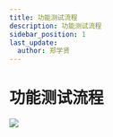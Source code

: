 ```yaml
---
title: 功能测试流程
description: 功能测试流程
sidebar_position: 1
last_update:
  author: 郑学贤
---
```


# 功能测试流程

![](@site/static/img/test_img/2022-07-19-11-40-58.png)
